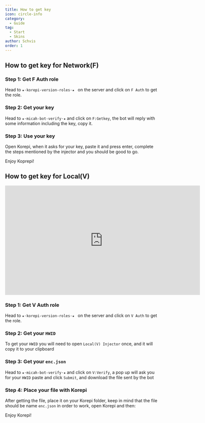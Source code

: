 ```yaml
---
title: How to get key
icon: circle-info
category:
  - Guide
tag:
  - Start
  - Skins
author: Schvis
order: 1
---
```


## How to get key for Network(F)

### Step 1: Get F Auth role

Head to `★⋅korepi-version-roles⋅★ ` on the server and click on `F Auth` to get the role.

### Step 2: Get your key

Head to `⁠★⋅micah-bot-verify⋅★` and click on `F:Getkey`, the bot will reply with some information including the key, copy it.

### Step 3: Use your key

Open Korepi, when it asks for your key, paste it and press enter, complete the steps mentioned by the injector and you should be good to go.

Enjoy Koprepi!

## How to get key for Local(V)

<iframe width="640" height="360" src="https://www.youtube.com/embed/OTCSboZdexc" title="Korepi - How to get V key" frameborder="0" allow="accelerometer; autoplay; clipboard-write; encrypted-media; gyroscope; picture-in-picture; web-share" allowfullscreen></iframe>

### Step 1: Get V Auth role

Head to `★⋅korepi-version-roles⋅★ ` on the server and click on `V Auth` to get the role.

### Step 2: Get your `HWID`

To get your `HWID` you will need to open `Local(V) Injector` once, and it will copy it to your clipboard

### Step 3: Get your `enc.json`

Head to `⁠★⋅micah-bot-verify⋅★` and click on `V:Verify`, a pop up will ask you for your `HWID` paste and click `Submit`, and download the file sent by the bot

### Step 4: Place your file with Korepi

After getting the file, place it on your Korepi folder, keep in mind that the file should be name `enc.json` in order to work, open Korepi and then:

Enjoy Korepi!
